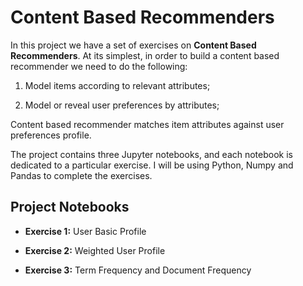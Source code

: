 # Content Based Recommenders

In this project we have a set of exercises on **Content Based Recommenders**.
At its simplest, in order to build a content based recommender we need to do the following:

1) Model items according to relevant attributes;

2) Model or reveal user preferences by attributes;

Content based recommender matches item attributes against user preferences profile.

The project contains three Jupyter notebooks, and each notebook is dedicated to a particular
exercise. I will be using Python, Numpy and Pandas to complete the exercises.

## Project Notebooks

- **Exercise 1:** User Basic Profile

- **Exercise 2:** Weighted User Profile

- **Exercise 3:** Term Frequency and Document Frequency